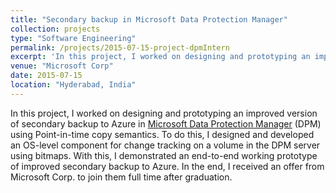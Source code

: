 ```yaml
---
title: "Secondary backup in Microsoft Data Protection Manager"
collection: projects
type: "Software Engineering"
permalink: /projects/2015-07-15-project-dpmIntern
excerpt: 'In this project, I worked on designing and prototyping an improved version of secondary backup to Azure in [Microsoft Data Protection Manager](https://docs.microsoft.com/en-us/system-center/dpm/dpm-overview?view=sc-dpm-1801) (DPM) using Point-in-time copy semantics.'
venue: "Microsoft Corp"
date: 2015-07-15
location: "Hyderabad, India"
---
```


In this project, I worked on designing and prototyping an improved version of secondary backup to Azure in [Microsoft Data Protection Manager](https://docs.microsoft.com/en-us/system-center/dpm/dpm-overview?view=sc-dpm-1801) (DPM) using Point-in-time copy semantics. To do this, I designed and developed an OS-level component for change tracking on a volume in the DPM server using bitmaps. With this, I demonstrated an end-to-end working prototype of improved secondary backup to Azure. In the end, I received an offer from Microsoft Corp. to join them full time after graduation.